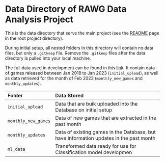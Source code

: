 # Data Directory of RAWG Data Analysis Project

This is the data directory that serve the main project (see the [README](https://github.com/chinhockyang/rawg_development/blob/finalise/README.md) page in the root project directory).

During initial setup, all nested folders in this directory will contain no data files, but only a ```.gitkeep``` file. Remove the ```.gitkeep``` files after the data directory is pulled into your local machine.

The full data used in development can be found in this [link](https://drive.google.com/drive/folders/1jl6hQb7kpFjnvImgaRJcCfR5Pvzd1Fby?usp=sharing). It contain data of games released between Jan 2018 to Jan 2023 (```initial_upload```), as well as data retrieved for the month of Feb 2023 (```monthly_new_games``` and ```monthly_updates```).


| Folder | Data Stored |
| :------------- |:-------------|
| ```initial_upload``` | Data that are buik uploaded into the Database on initial setup |
| ```monthly_new_games``` | Data of new games that are extracted in the past month |
| ```monthly_updates``` | Data of existing games in the Database, but have information updates in the past month |
| ```ml_data``` | Transformed data ready for use for Classification model developmen
